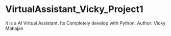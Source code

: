 # VirtualAssistant_Vicky_Project1
It is a AI Virtual Assistant. Its Completely develop with Python.
Author: Vicky Mahajan
